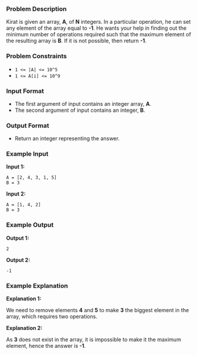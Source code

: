 ### Problem Description

Kirat is given an array, **A**, of **N** integers. In a particular operation, he can set any element of the array equal to **-1**. He wants your help in finding out the minimum number of operations required such that the maximum element of the resulting array is **B**. If it is not possible, then return **-1**.

### Problem Constraints

- `1 <= |A| <= 10^5`
- `1 <= A[i] <= 10^9`

### Input Format

- The first argument of input contains an integer array, **A**.
- The second argument of input contains an integer, **B**.

### Output Format

- Return an integer representing the answer.

### Example Input

**Input 1:**

```
A = [2, 4, 3, 1, 5]
B = 3
```

**Input 2:**

```
A = [1, 4, 2]
B = 3
```

### Example Output

**Output 1:**

```
2
```

**Output 2:**

```
-1
```

### Example Explanation

**Explanation 1:**

We need to remove elements **4** and **5** to make **3** the biggest element in the array, which requires two operations.

**Explanation 2:**

As **3** does not exist in the array, it is impossible to make it the maximum element, hence the answer is **-1**.